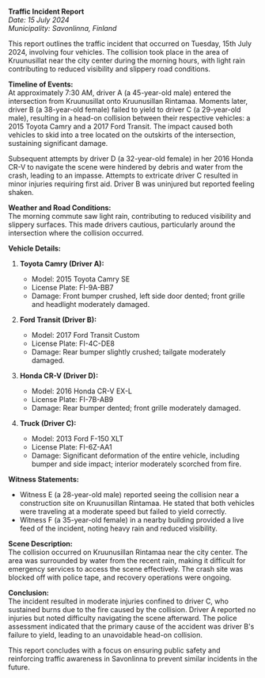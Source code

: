 

**Traffic Incident Report**  
*Date: 15 July 2024*  
*Municipality: Savonlinna, Finland*  

This report outlines the traffic incident that occurred on Tuesday, 15th July 2024, involving four vehicles. The collision took place in the area of Kruunusillat near the city center during the morning hours, with light rain contributing to reduced visibility and slippery road conditions.

**Timeline of Events:**  
At approximately 7:30 AM, driver A (a 45-year-old male) entered the intersection from Kruunusillat onto Kruunusillan Rintamaa. Moments later, driver B (a 38-year-old female) failed to yield to driver C (a 29-year-old male), resulting in a head-on collision between their respective vehicles: a 2015 Toyota Camry and a 2017 Ford Transit. The impact caused both vehicles to skid into a tree located on the outskirts of the intersection, sustaining significant damage.

Subsequent attempts by driver D (a 32-year-old female) in her 2016 Honda CR-V to navigate the scene were hindered by debris and water from the crash, leading to an impasse. Attempts to extricate driver C resulted in minor injuries requiring first aid. Driver B was uninjured but reported feeling shaken.

**Weather and Road Conditions:**  
The morning commute saw light rain, contributing to reduced visibility and slippery surfaces. This made drivers cautious, particularly around the intersection where the collision occurred.

**Vehicle Details:**  
1. **Toyota Camry (Driver A):**  
   - Model: 2015 Toyota Camry SE  
   - License Plate: FI-9A-BB7  
   - Damage: Front bumper crushed, left side door dented; front grille and headlight moderately damaged.

2. **Ford Transit (Driver B):**  
   - Model: 2017 Ford Transit Custom  
   - License Plate: FI-4C-DE8  
   - Damage: Rear bumper slightly crushed; tailgate moderately damaged.

3. **Honda CR-V (Driver D):**  
   - Model: 2016 Honda CR-V EX-L  
   - License Plate: FI-7B-AB9  
   - Damage: Rear bumper dented; front grille moderately damaged.

4. **Truck (Driver C):**  
   - Model: 2013 Ford F-150 XLT  
   - License Plate: FI-6Z-AA1  
   - Damage: Significant deformation of the entire vehicle, including bumper and side impact; interior moderately scorched from fire.

**Witness Statements:**  
- Witness E (a 28-year-old male) reported seeing the collision near a construction site on Kruunusillan Rintamaa. He stated that both vehicles were traveling at a moderate speed but failed to yield correctly.
- Witness F (a 35-year-old female) in a nearby building provided a live feed of the incident, noting heavy rain and reduced visibility.

**Scene Description:**  
The collision occurred on Kruunusillan Rintamaa near the city center. The area was surrounded by water from the recent rain, making it difficult for emergency services to access the scene effectively. The crash site was blocked off with police tape, and recovery operations were ongoing.

**Conclusion:**  
The incident resulted in moderate injuries confined to driver C, who sustained burns due to the fire caused by the collision. Driver A reported no injuries but noted difficulty navigating the scene afterward. The police assessment indicated that the primary cause of the accident was driver B's failure to yield, leading to an unavoidable head-on collision.

This report concludes with a focus on ensuring public safety and reinforcing traffic awareness in Savonlinna to prevent similar incidents in the future.